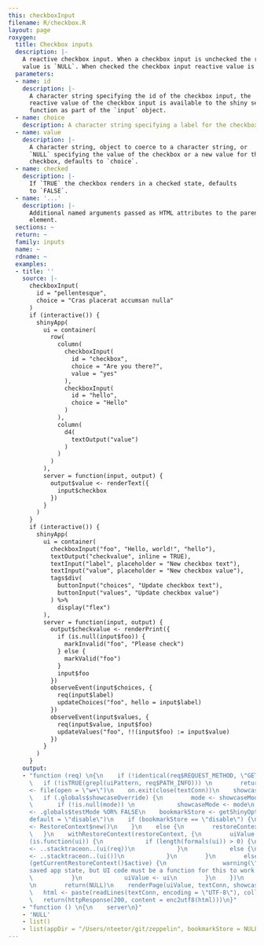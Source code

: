```yaml
---
this: checkboxInput
filename: R/checkbox.R
layout: page
roxygen:
  title: Checkbox inputs
  description: |-
    A reactive checkbox input. When a checkbox input is unchecked the reactive
    value is `NULL`. When checked the checkbox input reactive value is `value`.
  parameters:
  - name: id
    description: |-
      A character string specifying the id of the checkbox input, the
      reactive value of the checkbox input is available to the shiny server
      function as part of the `input` object.
  - name: choice
    description: A character string specifying a label for the checkbox.
  - name: value
    description: |-
      A character string, object to coerce to a character string, or
      `NULL` specifying the value of the checkbox or a new value for the
      checkbox, defaults to `choice`.
  - name: checked
    description: |-
      If `TRUE` the checkbox renders in a checked state, defaults
      to `FALSE`.
  - name: '...'
    description: |-
      Additional named arguments passed as HTML attributes to the parent
      element.
  sections: ~
  return: ~
  family: inputs
  name: ~
  rdname: ~
  examples:
  - title: ''
    source: |-
      checkboxInput(
        id = "pellentesque",
        choice = "Cras placerat accumsan nulla"
      )
      if (interactive()) {
        shinyApp(
          ui = container(
            row(
              column(
                checkboxInput(
                  id = "checkbox",
                  choice = "Are you there?",
                  value = "yes"
                ),
                checkboxInput(
                  id = "hello",
                  choice = "Hello"
                )
              ),
              column(
                d4(
                  textOutput("value")
                )
              )
            )
          ),
          server = function(input, output) {
            output$value <- renderText({
              input$checkbox
            })
          }
        )
      }
      if (interactive()) {
        shinyApp(
          ui = container(
            checkboxInput("foo", "Hello, world!", "hello"),
            textOutput("checkvalue", inline = TRUE),
            textInput("label", placeholder = "New checkbox text"),
            textInput("value", placeholder = "New checkbox value"),
            tags$div(
              buttonInput("choices", "Update checkbox text"),
              buttonInput("values", "Update checkbox value")
            ) %>%
              display("flex")
          ),
          server = function(input, output) {
            output$checkvalue <- renderPrint({
              if (is.null(input$foo)) {
                markInvalid("foo", "Please check")
              } else {
                markValid("foo")
              }
              input$foo
            })
            observeEvent(input$choices, {
              req(input$label)
              updateChoices("foo", hello = input$label)
            })
            observeEvent(input$values, {
              req(input$value, input$foo)
              updateValues("foo", !!(input$foo) := input$value)
            })
          }
        )
      }
    output:
    - "function (req) \n{\n    if (!identical(req$REQUEST_METHOD, \"GET\")) \n        return(NULL)\n
      \   if (!isTRUE(grepl(uiPattern, req$PATH_INFO))) \n        return(NULL)\n    textConn
      <- file(open = \"w+\")\n    on.exit(close(textConn))\n    showcaseMode <- .globals$showcaseDefault\n
      \   if (.globals$showcaseOverride) {\n        mode <- showcaseModeOfReq(req)\n
      \       if (!is.null(mode)) \n            showcaseMode <- mode\n    }\n    testMode
      <- .globals$testMode %OR% FALSE\n    bookmarkStore <- getShinyOption(\"bookmarkStore\",
      default = \"disable\")\n    if (bookmarkStore == \"disable\") {\n        restoreContext
      <- RestoreContext$new()\n    }\n    else {\n        restoreContext <- RestoreContext$new(req$QUERY_STRING)\n
      \   }\n    withRestoreContext(restoreContext, {\n        uiValue <- NULL\n        if
      (is.function(ui)) {\n            if (length(formals(ui)) > 0) {\n                uiValue
      <- ..stacktraceon..(ui(req))\n            }\n            else {\n                uiValue
      <- ..stacktraceon..(ui())\n            }\n        }\n        else {\n            if
      (getCurrentRestoreContext()$active) {\n                warning(\"Trying to restore
      saved app state, but UI code must be a function for this to work! See ?enableBookmarking\")\n
      \           }\n            uiValue <- ui\n        }\n    })\n    if (is.null(uiValue))
      \n        return(NULL)\n    renderPage(uiValue, textConn, showcaseMode, testMode)\n
      \   html <- paste(readLines(textConn, encoding = \"UTF-8\"), collapse = \"\\n\")\n
      \   return(httpResponse(200, content = enc2utf8(html)))\n}"
    - "function () \n{\n    server\n}"
    - 'NULL'
    - list()
    - list(appDir = "/Users/nteetor/git/zeppelin", bookmarkStore = NULL)
---
```

